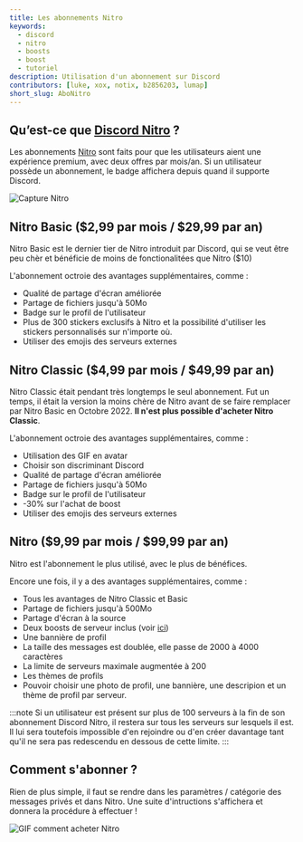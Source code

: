 ```yaml
---
title: Les abonnements Nitro
keywords:
  - discord
  - nitro
  - boosts
  - boost
  - tutoriel
description: Utilisation d'un abonnement sur Discord
contributors: [luke, xox, notix, b2856203, lumap]
short_slug: AboNitro
---
```


## Qu’est-ce que [Discord Nitro](https://support.discord.com/hc/fr/articles/115000435108-Discord-Nitro-Classic-Nitro) ?
Les abonnements [Nitro](https://support.discord.com/hc/fr/articles/115000435108-Discord-Nitro-Classic-Nitro) sont faits pour que les utilisateurs aient une expérience premium, avec deux offres par mois/an. Si un utilisateur possède un abonnement, le badge affichera depuis quand il supporte Discord.

![Capture Nitro](https://i.discord.fr/bRo.png)

## Nitro Basic ($2,99 par mois / $29,99 par an)
Nitro Basic est le dernier tier de Nitro introduit par Discord, qui se veut être peu chèr et bénéficie de moins de fonctionalitées que Nitro ($10)

L'abonnement octroie des avantages supplémentaires, comme : 
* Qualité de partage d'écran améliorée
* Partage de fichiers jusqu'à 50Mo
* Badge sur le profil de l'utilisateur
* Plus de 300 stickers exclusifs à Nitro et la possibilité d'utiliser les stickers personnalisés sur n'importe où.
* Utiliser des emojis des serveurs externes

## Nitro Classic ($4,99 par mois / $49,99 par an)
Nitro Classic était pendant très longtemps le seul abonnement. Fut un temps, il était la version la moins chère de Nitro avant de se faire remplacer par Nitro Basic en Octobre 2022. **Il n'est plus possible d'acheter Nitro Classic**.

L'abonnement octroie des avantages supplémentaires, comme : 
* Utilisation des GIF en avatar
* Choisir son discriminant Discord
* Qualité de partage d'écran améliorée
* Partage de fichiers jusqu'à 50Mo
* Badge sur le profil de l'utilisateur
* -30% sur l'achat de boost
* Utiliser des emojis des serveurs externes

## Nitro ($9,99 par mois / $99,99 par an)
Nitro est l'abonnement le plus utilisé, avec le plus de bénéfices.

Encore une fois, il y a des avantages supplémentaires, comme :
* Tous les avantages de Nitro Classic et Basic
* Partage de fichiers jusqu'à 500Mo
* Partage d'écran à la source
* Deux boosts de serveur inclus (voir [ici](https://discord.fr/wiki/nitro-jeux/boost-serveur/boost))
* Une bannière de profil 
* La taille des messages est doublée, elle passe de 2000 à 4000 caractères
* La limite de serveurs maximale augmentée à 200
* Les thèmes de profils
* Pouvoir choisir une photo de profil, une bannière, une descripion et un thème de profil par serveur.

:::note 
Si un utilisateur est présent sur plus de 100 serveurs à la fin de son abonnement Discord Nitro, il restera sur tous les serveurs sur lesquels il est. Il lui sera toutefois impossible d'en rejoindre ou d'en créer davantage tant qu'il ne sera pas redescendu en dessous de cette limite. 
:::

## Comment s'abonner ?
Rien de plus simple, il faut se rendre dans les paramètres / catégorie des messages privés et dans Nitro. Une suite d'intructions s'affichera et donnera la procédure à effectuer !

![GIF comment acheter Nitro](https://i.discord.fr/jc3.gif)
